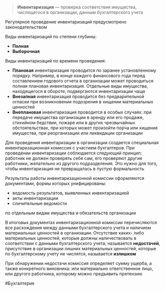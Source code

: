
> **Инвентаризация** — проверка соответствия имущества, числящегося в организации, данным бухгалтерского учета

Регулярное проведение инвентаризаций предусмотрено законодательством

Виды инвентаризаций по степени глубины:

- **Полная**
- **Выборочная**

Виды инвентаризаций по времени проведения:

- **Плановая** инвентаризация проводится по заранее установленному порядку. Например, в конце каждого финансового года перед составлением годового отчета в организации может проводиться полная плановая инвентаризация. Отдельные виды имущества, находящегося в обороте, подвергаются инвентаризации чаще
- **Внезапная** инвентаризация проводится без предварительной огласки при возникновении подозрения в хищении материальных ценностей
- **Внеплановая** инвентаризация проводится в особых случаях: при передаче имущества организации в аренду или его продаже, стихийном бедствии, пожаре или в других чрезвычайных обстоятельствах, при которых может произойти порча или хищение имущества, при реорганизации или ликвидации организации

Для проведения инвентаризации в организации создается специальная инвентаризационная комиссия с участием бухгалтеров. При проведении инвентаризации соблюдается следующий принцип: работник не должен проверять себя сам, его проверяют другие работники, желательно из другого подразделения. Это нужно для того, чтобы инвентаризация не превращалась в пустую формальность

Результаты работы инвентаризационной комиссии оформляются документами, формы которых унифицированы:

- ведомость результатов, выявленных инвентаризацией
- акты инвентаризации
- сличительные ведомости
 
по отдельным видам имущества и обязательств организации

В итоговых документах инвентаризационной комиссии перечисляются все расхождения между данными бухгалтерского учета и наличием материальных ценностей в организации. Отсутствие каких- либо материальных ценностей, которые должны наличествовать в соответствии с данными бухгалтерского учета, называется **недостачей**, присутствие в организации лишних материальных ценностей, которые по бухгалтерскому учету не числятся, называется **излишком**

При обнаружении недостачи комиссия определяет сумму ущерба, а также конкретного виновника: или материально ответственное лицо, или другого работника, которому можно предъявить претензию

#Бухгалтерия